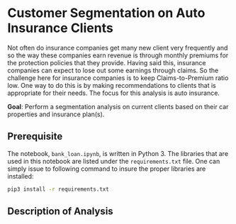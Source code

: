 # Customer Segmentation on Auto Insurance Clients

Not often do insurance companies get many new client very frequently and so the way these companies earn revenue is through monthly premiums for the protection policies that they provide. Having said this, insurance companies can expect to lose out some earnings through claims. So the challenge here for insurance companies is to keep Claims-to-Premium ratio low. One way to do this is by making recommendations to clients that is appropriate for their needs. The focus for this analysis is auto insurance.

**Goal**: Perform a segmentation analysis on current clients based on their car properties and insurance plan(s).

## Prerequisite

The notebook, `bank_loan.ipynb`, is written in Python 3. The libraries that are used in this notebook are listed under the `requirements.txt` file. One can simply issue to following command to insure the proper libraries are installed:

```bash
pip3 install -r requirements.txt
```

## Description of Analysis
